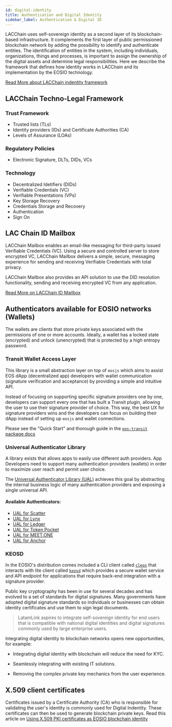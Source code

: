 ```yaml
---
id: digital-identity
title: Authentication and Digital Identity
sidebar_label: Authentication & Digital ID
---
```


LACChain uses self-sovereign identity as a second layer of its blockchain-based infrastructure. It complements the first layer of public permissioned blockchain network by adding the possibility to identify and authenticate entities. The identification of entities in the system, including individuals, organizations, things and processes, is important to assign the ownership of the digital assets and determine legal responsibilities.
Here we describe the framework that defines how identity works in LACChain and its implementation by the EOSIO technology.

[Read More about LACChain indentity framework](https://github.com/lacchain/lacchain-id)

## LACChain Techno-Legal Framework

### Trust Framework

- Trusted lists (TLs)
- Identity providers (IDs) and Certificate Authorities (CA)
- Levels of Assurance (LOAs)

### Regulatory Policies

- Electronic Signature, DLTs, DIDs, VCs

### Technology

- Decentralized Idetifiers (DIDs)
- Verifiable Credentials (VC)
- Verifiable Presentations (VPs)
- Key Storage Recovery
- Credentials Storage and Recovery
- Authentication
- Sign On

## LAC Chain ID Mailbox

LACChain Mailbox enables an email-like messaging for third-party issued Verifiable Credentials (VC). Using a secure and controlled server to store encrypted VC, LACChain Mailbox delivers a simple, secure, messaging experience for sending and receiving Verifiable Credentials with total privacy.

LACChain Mailbox also provides an API solution to use the DID resolution functionality, sending and receiving encrypted VC from any application.

[Read More on LACChain ID Mailbox](https://github.com/lacchain/id-mailbox)

## Authenticators available for EOSIO networks (Wallets)

The wallets are clients that store private keys associated with the permissions of one or more accounts. Ideally, a wallet has a locked state (encrypted) and unlock (unencrypted) that is protected by a high entropy password.


### Transit Wallet Access Layer
This library is a small abstraction layer on top of `eosjs` which aims to assist EOS dApp (decentralized app) developers with wallet communication (signature verification and acceptance) by providing a simple and intuitive API.

Instead of focusing on supporting specific signature providers one by one, developers can support every one that has built a Transit plugin, allowing the user to use their signature provider of choice. This way, the best UX for signature providers wins and the developers can focus on building their dApp instead of setting up `eosjs` and wallet connections.

Please see the "Quick Start" and thorough guide in the [`eos-transit` package docs](https://github.com/eosnewyork/eos-transit)


### Universal Authenticator Library 
A library exists that allows apps to easily use different auth providers. App Developers need to support many authentication providers (wallets) in order to maximize user reach and permit user choice.

The [Universal Authenticator Library (UAL)](https://github.com/EOSIO/universal-authenticator-library)  achieves this goal by abstracting the internal business logic of many authentication providers and exposing a single universal API.


#### Available Authenticators:
 - [UAL for Scatter](https://github.com/EOSIO/ual-scatter)
 - [UAL for Lynx](https://github.com/EOSIO/ual-lynx)
 - [UAL for Ledger](https://github.com/EOSIO/ual-ledger)
 - [UAL for Token Pocket](https://github.com/EOSIO/ual-token-pocket)
 - [UAL for MEET.ONE](https://github.com/meet-one/ual-meetone)
 - [UAL for Anchor](https://github.com/greymass/ual-anchor)

### KEOSD
In the EOSIO's distribution comes included a CLI client called [`cleos`](https://developers.eos.io/manuals/eos/latest/cleos/index) that interacts with lite client called [`keosd`](https://developers.eos.io/manuals/eos/latest/keosd/index) which provides a secure wallet service and API endpoint for applications that require back-end integration with a signature provider.

Public key cryptography has been in use for several decades and has evolved to a set of standards for digital signatures. Many governments have adopted digital signature standards so individuals or businesses can obtain identity certificates and use them to sign legal documents.

> LatamLink aspires to integrate self-sovereign identity for end users that is compatible with national digital identities and digital signatures commonly used by large enterprise users.

Integrating digital identity to blockchain networks opens new opportunities, for example:

- Integrating digital identity with blockchain will reduce the need for KYC.

- Seamlessly integrating with existing IT solutions.

- Removing the complex private key mechanics from the user experience.

## X.509 client certificates

Certificates issued by a Certificate Authority (CA) who is responsible for validating the user's identity is commonly used for Digital Indentity. These certificates can then be used to generate blockchain private keys. Read this article on [Using X.509 PKI certificates as EOSIO blockchain identity](https://github.com/cc32d9/cc32d9_ideas_for_EOSIO/blob/master/X509_Certificates_as_EOSIO_id.md)
